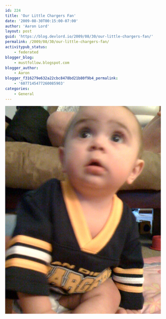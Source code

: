 ```yaml
---
id: 224
title: 'Our Little Chargers Fan'
date: '2009-08-30T00:15:00-07:00'
author: 'Aaron Lord'
layout: post
guid: 'https://blog.devlord.io/2009/08/30/our-little-chargers-fan/'
permalink: /2009/08/30/our-little-chargers-fan/
activitypub_status:
    - federated
blogger_blog:
    - mustfollow.blogspot.com
blogger_author:
    - Aaron
blogger_f316279e632a22cbc8478bd21b80f9b4_permalink:
    - '6077145477260085903'
categories:
    - General
---
```


<p class="mobile-photo"><a href="/assets/img/2011/10/photo-771738.jpg"><img src="/assets/img/2011/10/photo-771738.jpg?w=225" border="0" alt="" /></a></p><div class="blogger-post-footer"><img width='1' height='1' src="/our-little-chargers-fan/"' /></div>